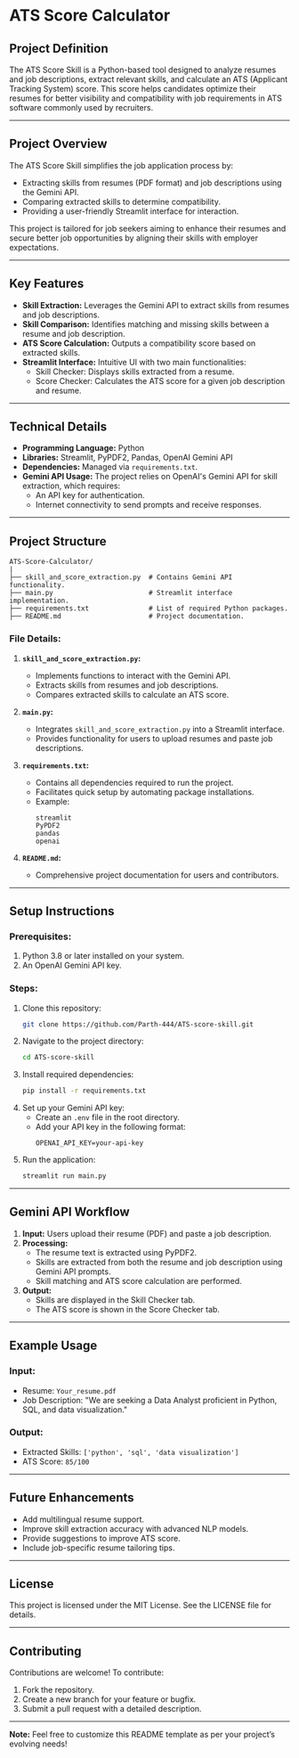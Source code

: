 # ATS Score Calculator

## Project Definition
The ATS Score Skill is a Python-based tool designed to analyze resumes and job descriptions, extract relevant skills, and calculate an ATS (Applicant Tracking System) score. This score helps candidates optimize their resumes for better visibility and compatibility with job requirements in ATS software commonly used by recruiters.

---

## Project Overview
The ATS Score Skill simplifies the job application process by:
- Extracting skills from resumes (PDF format) and job descriptions using the Gemini API.
- Comparing extracted skills to determine compatibility.
- Providing a user-friendly Streamlit interface for interaction.

This project is tailored for job seekers aiming to enhance their resumes and secure better job opportunities by aligning their skills with employer expectations.

---

## Key Features
- **Skill Extraction:** Leverages the Gemini API to extract skills from resumes and job descriptions.
- **Skill Comparison:** Identifies matching and missing skills between a resume and job description.
- **ATS Score Calculation:** Outputs a compatibility score based on extracted skills.
- **Streamlit Interface:** Intuitive UI with two main functionalities:
  - Skill Checker: Displays skills extracted from a resume.
  - Score Checker: Calculates the ATS score for a given job description and resume.

---

## Technical Details
- **Programming Language:** Python
- **Libraries:** Streamlit, PyPDF2, Pandas, OpenAI Gemini API
- **Dependencies:** Managed via `requirements.txt`.
- **Gemini API Usage:** The project relies on OpenAI's Gemini API for skill extraction, which requires:
  - An API key for authentication.
  - Internet connectivity to send prompts and receive responses.

---

## Project Structure
```
ATS-Score-Calculator/
|
├── skill_and_score_extraction.py  # Contains Gemini API functionality.
├── main.py                        # Streamlit interface implementation.
├── requirements.txt               # List of required Python packages.
├── README.md                      # Project documentation.
```

### **File Details:**
1. **`skill_and_score_extraction.py`:**
   - Implements functions to interact with the Gemini API.
   - Extracts skills from resumes and job descriptions.
   - Compares extracted skills to calculate an ATS score.

2. **`main.py`:**
   - Integrates `skill_and_score_extraction.py` into a Streamlit interface.
   - Provides functionality for users to upload resumes and paste job descriptions.

3. **`requirements.txt`:**
   - Contains all dependencies required to run the project.
   - Facilitates quick setup by automating package installations.
   - Example:
     ```
     streamlit
     PyPDF2
     pandas
     openai
     ```

4. **`README.md`:**
   - Comprehensive project documentation for users and contributors.

---

## Setup Instructions

### **Prerequisites:**
1. Python 3.8 or later installed on your system.
2. An OpenAI Gemini API key.

### **Steps:**
1. Clone this repository:
   ```bash
   git clone https://github.com/Parth-444/ATS-score-skill.git
   ```
2. Navigate to the project directory:
   ```bash
   cd ATS-score-skill
   ```
3. Install required dependencies:
   ```bash
   pip install -r requirements.txt
   ```
4. Set up your Gemini API key:
   - Create an `.env` file in the root directory.
   - Add your API key in the following format:
     ```env
     OPENAI_API_KEY=your-api-key
     ```
5. Run the application:
   ```bash
   streamlit run main.py
   ```

---

## Gemini API Workflow
1. **Input:** Users upload their resume (PDF) and paste a job description.
2. **Processing:**
   - The resume text is extracted using PyPDF2.
   - Skills are extracted from both the resume and job description using Gemini API prompts.
   - Skill matching and ATS score calculation are performed.
3. **Output:**
   - Skills are displayed in the Skill Checker tab.
   - The ATS score is shown in the Score Checker tab.

---

## Example Usage
### **Input:**
- Resume: `Your_resume.pdf`
- Job Description: "We are seeking a Data Analyst proficient in Python, SQL, and data visualization."

### **Output:**
- Extracted Skills: `['python', 'sql', 'data visualization']`
- ATS Score: `85/100`

---

## Future Enhancements
- Add multilingual resume support.
- Improve skill extraction accuracy with advanced NLP models.
- Provide suggestions to improve ATS score.
- Include job-specific resume tailoring tips.

---

## License
This project is licensed under the MIT License. See the LICENSE file for details.

---

## Contributing
Contributions are welcome! To contribute:
1. Fork the repository.
2. Create a new branch for your feature or bugfix.
3. Submit a pull request with a detailed description.

---

**Note:** Feel free to customize this README template as per your project’s evolving needs!

